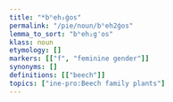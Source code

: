 ```yaml
---
title: "*bʰeh₂ǵos"
permalink: "/pie/noun/bʰeh2ǵos"
lemma_to_sort: "bʰeh₂g'os"
klass: noun
etymology: []
markers: [["f", "feminine gender"]]
synonyms: []
definitions: [["beech"]]
topics: ["ine-pro:Beech family plants"]
---
```

